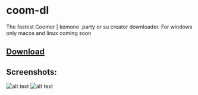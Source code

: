# coom-dl
The fastest Coomer | kemono  .party or su creator downloader. 
For windows only macos and linux coming soon

## [Download](https://github.com/notFaad/coom-dl/releases/tag/018b)
## Screenshots:
![alt text](https://github.com/notFaad/coom-dl/blob/main/Screenshot%202023-08-18%20105419.png)
![alt text](https://github.com/notFaad/coom-dl/blob/main/Screenshot%202023-08-18%20105545.png)
